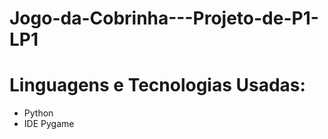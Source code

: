 # Jogo-da-Cobrinha---Projeto-de-P1-LP1
<h1>Linguagens e Tecnologias Usadas:</h1>
<ul>
  <li>Python</li>
  <li>IDE Pygame</li>
</ul>
  
